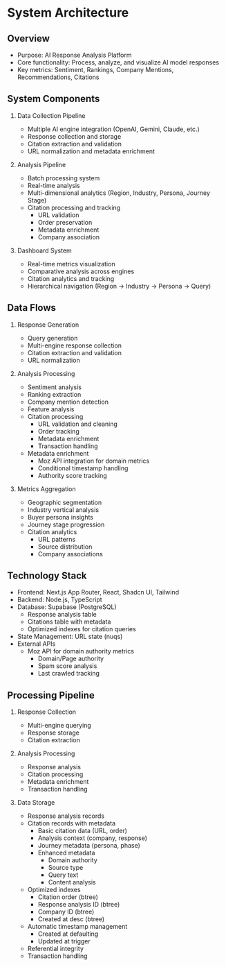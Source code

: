 # System Architecture

## Overview
- Purpose: AI Response Analysis Platform
- Core functionality: Process, analyze, and visualize AI model responses
- Key metrics: Sentiment, Rankings, Company Mentions, Recommendations, Citations

## System Components
1. Data Collection Pipeline
   - Multiple AI engine integration (OpenAI, Gemini, Claude, etc.)
   - Response collection and storage
   - Citation extraction and validation
   - URL normalization and metadata enrichment

2. Analysis Pipeline
   - Batch processing system
   - Real-time analysis
   - Multi-dimensional analytics (Region, Industry, Persona, Journey Stage)
   - Citation processing and tracking
     - URL validation
     - Order preservation
     - Metadata enrichment
     - Company association

3. Dashboard System
   - Real-time metrics visualization
   - Comparative analysis across engines
   - Citation analytics and tracking
   - Hierarchical navigation (Region → Industry → Persona → Query)

## Data Flows
1. Response Generation
   - Query generation
   - Multi-engine response collection
   - Citation extraction and validation
   - URL normalization

2. Analysis Processing
   - Sentiment analysis
   - Ranking extraction
   - Company mention detection
   - Feature analysis
   - Citation processing
     - URL validation and cleaning
     - Order tracking
     - Metadata enrichment
     - Transaction handling
   - Metadata enrichment
     - Moz API integration for domain metrics
     - Conditional timestamp handling
     - Authority score tracking

3. Metrics Aggregation
   - Geographic segmentation
   - Industry vertical analysis
   - Buyer persona insights
   - Journey stage progression
   - Citation analytics
     - URL patterns
     - Source distribution
     - Company associations

## Technology Stack
- Frontend: Next.js App Router, React, Shadcn UI, Tailwind
- Backend: Node.js, TypeScript
- Database: Supabase (PostgreSQL)
  - Response analysis table
  - Citations table with metadata
  - Optimized indexes for citation queries
- State Management: URL state (nuqs)
- External APIs
  - Moz API for domain authority metrics
    - Domain/Page authority
    - Spam score analysis
    - Last crawled tracking

## Processing Pipeline
1. Response Collection
   - Multi-engine querying
   - Response storage
   - Citation extraction

2. Analysis Processing
   - Response analysis
   - Citation processing
   - Metadata enrichment
   - Transaction handling

3. Data Storage
   - Response analysis records
   - Citation records with metadata
     - Basic citation data (URL, order)
     - Analysis context (company, response)
     - Journey metadata (persona, phase)
     - Enhanced metadata
       - Domain authority
       - Source type
       - Query text
       - Content analysis
   - Optimized indexes
     - Citation order (btree)
     - Response analysis ID (btree)
     - Company ID (btree)
     - Created at desc (btree)
   - Automatic timestamp management
     - Created at defaulting
     - Updated at trigger
   - Referential integrity
   - Transaction handling 